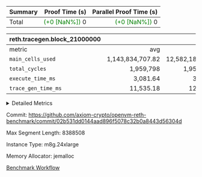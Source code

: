 | Summary | Proof Time (s) | Parallel Proof Time (s) |
|:---|---:|---:|
| Total | <span style='color: green'>(+0 [NaN%])</span> 0 | <span style='color: green'>(+0 [NaN%])</span> 0 |


| reth.tracegen.block_21000000 |||||
|:---|---:|---:|---:|---:|
|metric|avg|sum|max|min|
| `main_cells_used     ` |  1,143,834,707.82 |  12,582,181,786 |  1,923,749,514 |  289,540,587 |
| `total_cycles        ` |  1,959,798 |  1,959,798 |  1,959,798 |  1,959,798 |
| `execute_time_ms     ` |  3,081.64 |  33,898 |  6,419 |  281 |
| `trace_gen_time_ms   ` |  11,535.18 |  126,887 |  14,370 |  3,649 |



<details>
<summary>Detailed Metrics</summary>

| group | block_number | segment | trace_gen_time_ms | total_cycles | main_cells_used | execute_time_ms |
| --- | --- | --- | --- | --- | --- | --- |
| reth.tracegen.block_21000000 | 21000000 | 0 | 11,987 |  | 989,371,216 | 2,994 | 
| reth.tracegen.block_21000000 | 21000000 | 1 | 11,937 |  | 985,939,481 | 2,855 | 
| reth.tracegen.block_21000000 | 21000000 | 10 | 3,649 | 1,959,798 | 289,540,587 | 281 | 
| reth.tracegen.block_21000000 | 21000000 | 2 | 11,894 |  | 986,775,124 | 2,964 | 
| reth.tracegen.block_21000000 | 21000000 | 3 | 6,277 |  | 1,427,841,200 | 829 | 
| reth.tracegen.block_21000000 | 21000000 | 4 | 13,019 |  | 1,355,103,780 | 6,419 | 
| reth.tracegen.block_21000000 | 21000000 | 5 | 13,505 |  | 1,088,983,102 | 3,463 | 
| reth.tracegen.block_21000000 | 21000000 | 6 | 14,370 |  | 1,149,784,916 | 3,821 | 
| reth.tracegen.block_21000000 | 21000000 | 7 | 13,789 |  | 1,108,570,405 | 3,690 | 
| reth.tracegen.block_21000000 | 21000000 | 8 | 14,354 |  | 1,276,522,461 | 3,696 | 
| reth.tracegen.block_21000000 | 21000000 | 9 | 12,106 |  | 1,923,749,514 | 2,886 | 

</details>


Commit: https://github.com/axiom-crypto/openvm-reth-benchmark/commit/02b531dd0144aad896f5078c32b0a8443d56304d

Max Segment Length: 8388508

Instance Type: m8g.24xlarge

Memory Allocator: jemalloc

[Benchmark Workflow](https://github.com/axiom-crypto/openvm-reth-benchmark/actions/runs/13203390708)

